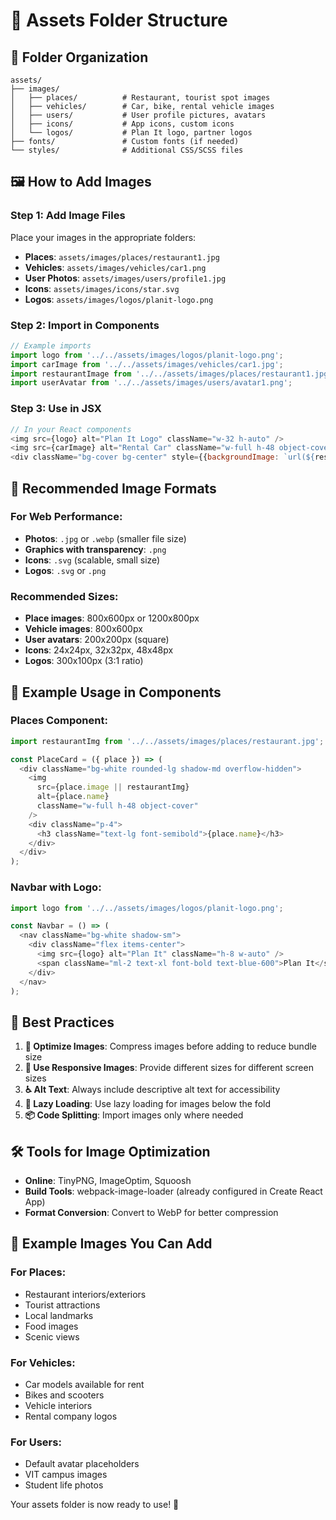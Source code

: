 # 🎨 Assets Folder Structure

## 📁 Folder Organization

```
assets/
├── images/
│   ├── places/          # Restaurant, tourist spot images
│   ├── vehicles/        # Car, bike, rental vehicle images  
│   ├── users/           # User profile pictures, avatars
│   ├── icons/           # App icons, custom icons
│   └── logos/           # Plan It logo, partner logos
├── fonts/               # Custom fonts (if needed)
└── styles/              # Additional CSS/SCSS files
```

## 🖼️ How to Add Images

### **Step 1: Add Image Files**
Place your images in the appropriate folders:
- **Places**: `assets/images/places/restaurant1.jpg`
- **Vehicles**: `assets/images/vehicles/car1.png`
- **User Photos**: `assets/images/users/profile1.jpg`
- **Icons**: `assets/images/icons/star.svg`
- **Logos**: `assets/images/logos/planit-logo.png`

### **Step 2: Import in Components**
```javascript
// Example imports
import logo from '../../assets/images/logos/planit-logo.png';
import carImage from '../../assets/images/vehicles/car1.jpg';
import restaurantImage from '../../assets/images/places/restaurant1.jpg';
import userAvatar from '../../assets/images/users/avatar1.png';
```

### **Step 3: Use in JSX**
```javascript
// In your React components
<img src={logo} alt="Plan It Logo" className="w-32 h-auto" />
<img src={carImage} alt="Rental Car" className="w-full h-48 object-cover rounded-lg" />
<div className="bg-cover bg-center" style={{backgroundImage: `url(${restaurantImage})`}}>
```

## 🎯 Recommended Image Formats

### **For Web Performance:**
- **Photos**: `.jpg` or `.webp` (smaller file size)
- **Graphics with transparency**: `.png`
- **Icons**: `.svg` (scalable, small size)
- **Logos**: `.svg` or `.png`

### **Recommended Sizes:**
- **Place images**: 800x600px or 1200x800px
- **Vehicle images**: 800x600px
- **User avatars**: 200x200px (square)
- **Icons**: 24x24px, 32x32px, 48x48px
- **Logos**: 300x100px (3:1 ratio)

## 📱 Example Usage in Components

### **Places Component:**
```javascript
import restaurantImg from '../../assets/images/places/restaurant.jpg';

const PlaceCard = ({ place }) => (
  <div className="bg-white rounded-lg shadow-md overflow-hidden">
    <img 
      src={place.image || restaurantImg} 
      alt={place.name}
      className="w-full h-48 object-cover"
    />
    <div className="p-4">
      <h3 className="text-lg font-semibold">{place.name}</h3>
    </div>
  </div>
);
```

### **Navbar with Logo:**
```javascript
import logo from '../../assets/images/logos/planit-logo.png';

const Navbar = () => (
  <nav className="bg-white shadow-sm">
    <div className="flex items-center">
      <img src={logo} alt="Plan It" className="h-8 w-auto" />
      <span className="ml-2 text-xl font-bold text-blue-600">Plan It</span>
    </div>
  </nav>
);
```

## 🚀 Best Practices

1. **📏 Optimize Images**: Compress images before adding to reduce bundle size
2. **📱 Use Responsive Images**: Provide different sizes for different screen sizes
3. **♿ Alt Text**: Always include descriptive alt text for accessibility
4. **🎯 Lazy Loading**: Use lazy loading for images below the fold
5. **📦 Code Splitting**: Import images only where needed

## 🛠️ Tools for Image Optimization

- **Online**: TinyPNG, ImageOptim, Squoosh
- **Build Tools**: webpack-image-loader (already configured in Create React App)
- **Format Conversion**: Convert to WebP for better compression

## 🎨 Example Images You Can Add

### **For Places:**
- Restaurant interiors/exteriors
- Tourist attractions
- Local landmarks
- Food images
- Scenic views

### **For Vehicles:**
- Car models available for rent
- Bikes and scooters
- Vehicle interiors
- Rental company logos

### **For Users:**
- Default avatar placeholders
- VIT campus images
- Student life photos

Your assets folder is now ready to use! 🎉